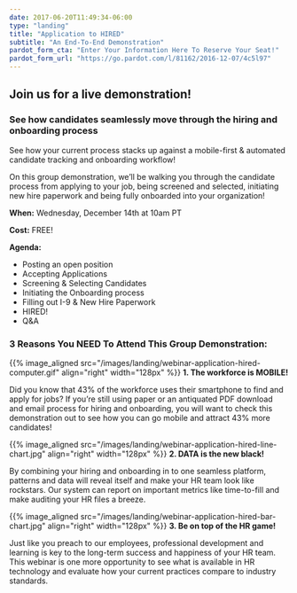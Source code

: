 ```yaml
---
date: 2017-06-20T11:49:34-06:00
type: "landing"
title: "Application to HIRED"
subtitle: "An End-To-End Demonstration"
pardot_form_cta: "Enter Your Information Here To Reserve Your Seat!"
pardot_form_url: "https://go.pardot.com/l/81162/2016-12-07/4c5l97"
---
```


## Join us for a live demonstration!

### See how candidates seamlessly move through the hiring and onboarding process

See how your current process stacks up against a mobile-first & automated candidate tracking and onboarding workflow!

On this group demonstration, we’ll be walking you through the candidate process from applying to your job, being screened and selected, initiating new hire paperwork and being fully onboarded into your organization!

**When:** Wednesday, December 14th at 10am PT

**Cost:** FREE!

**Agenda:**
- Posting an open position
- Accepting Applications
- Screening & Selecting Candidates
- Initiating the Onboarding process
- Filling out I-9 & New Hire Paperwork
- HIRED!
- Q&A

### 3 Reasons You NEED To Attend This Group Demonstration:

{{% image_aligned src="/images/landing/webinar-application-hired-computer.gif" align="right" width="128px" %}}
**1. The workforce is MOBILE!**

Did you know that 43% of the workforce uses their smartphone to find and apply for jobs? If you’re still using paper or an antiquated PDF download and email process for hiring and onboarding, you will want to check this demonstration out to see how you can go mobile and attract 43% more candidates!

{{% image_aligned src="/images/landing/webinar-application-hired-line-chart.jpg" align="right" width="128px" %}}
**2. DATA is the new black!**

By combining your hiring and onboarding in to one seamless platform, patterns and data will reveal itself and make your HR team look like rockstars. Our system can report on important metrics like time-to-fill and make auditing your HR files a breeze.

{{% image_aligned src="/images/landing/webinar-application-hired-bar-chart.jpg" align="right" width="128px" %}}
**3. Be on top of the HR game!**

Just like you preach to our employees, professional development and learning is key to the long-term success and happiness of your HR team. This webinar is one more opportunity to see what is available in HR technology and evaluate how your current practices compare to industry standards.